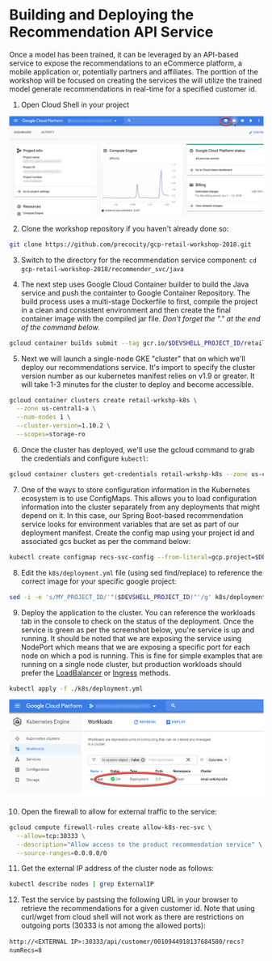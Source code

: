 # Building and Deploying the Recommendation API Service

Once a model has been trained, it can be leveraged by an API-based service to expose the recommendations to an eCommerce platform, a mobile application or, potentially partners and affiliates.   The porttion of the workshop will be focused on creating the services the will utilize the trained model generate recommendations in real-time for a specified customer id.  

1. Open Cloud Shell in your project

![Cloud Shell Icon](assets/cloudshell.png)


2. Clone the workshop repository if you haven't already done so:

```bash
git clone https://github.com/precocity/gcp-retail-workshop-2018.git
```

3. Switch to the directory for the recommendation service component: `cd gcp-retail-workshop-2018/recommender_svc/java`

1. The next step uses Google Cloud Container builder to build the Java service and  push the containter to Google Container Repository.  The build process uses a multi-stage Dockerfile to first, compile the project in a clean and consistent environment and then create the final container image with the compiled jar file.  *Don't forget the "." at the end of the command below.*

```bash
gcloud container builds submit --tag gcr.io/$DEVSHELL_PROJECT_ID/retail-wkshp-recs .
```

5. Next we will launch a single-node GKE "cluster" that on which we'll deploy our recommendations service.  It's import to specify the cluster version number as our kubernetes manifest relies on v1.9 or greater.  It will take 1-3 minutes for the cluster to deploy and become accessible.

```bash
gcloud container clusters create retail-wrkshp-k8s \
  --zone us-central1-a \
  --num-nodes 1 \
  --cluster-version=1.10.2 \
  --scopes=storage-ro
```

6. Once the cluster has deployed, we'll use the gcloud command to grab the credentials and configure `kubectl`:

```bash
gcloud container clusters get-credentials retail-wrkshp-k8s --zone us-central1-a
```

7. One of the ways to store configuration information in the Kubernetes ecosystem is to use ConfigMaps.  This allows you to load configuration information into the cluster separately from any deployments that might depend on it.  In this case, our Spring Boot-based recommendation service looks for environment variables that are set as part of our deployment manifest.  Create the config map using your project id and associated gcs bucket as per the command below:

```bash
kubectl create configmap recs-svc-config --from-literal=gcp.project=$DEVSHELL_PROJECT_ID --from-literal=gcs.bucket=recommender_$DEVSHELL_PROJECT_ID
```

8. Edit the `k8s/deployment.yml` file (using sed find/replace) to reference the correct image for your specific google project:

```bash
sed -i -e 's/MY_PROJECT_ID/'"($DEVSHELL_PROJECT_ID)"'/g' k8s/deployment.yml
```

9. Deploy the application to the cluster.  You can reference the workloads tab in the console to check on the status of the deployment.  Once the service is green as per the screenshot below, you're service is up and running.  It should be noted that we are exposing the service using NodePort which means that we are exposing a specific port for each node on which a pod is running.  This is fine for simple examples that are running on a single node cluster, but production workloads should prefer the [LoadBalancer](https://kubernetes.io/docs/concepts/services-networking/service/#publishing-services-service-types) or [Ingress](https://kubernetes.io/docs/concepts/services-networking/ingress/) methods.   

```bash
kubectl apply -f ./k8s/deployment.yml
```

![Kubernetes Workloads Console](assets/gkeconsole.png)


10. Open the firewall to allow for external traffic to the service:

```bash
gcloud compute firewall-rules create allow-k8s-rec-svc \
  --allow=tcp:30333 \
  --description="Allow access to the product recommendation service" \
  --source-ranges=0.0.0.0/0 
```

11. Get the external IP address of the cluster node as follows:

```bash
kubectl describe nodes | grep ExternalIP
```

12.  Test the service by pastsing the following URL in your browser to retrieve the recommendations for a given customer id.  Note that using curl/wget from cloud shell will not work as there are restrictions on outgoing ports (30333 is not among the allowed ports):

`http://<EXTERNAL IP>:30333/api/customer/0010944918137684580/recs?numRecs=8`
